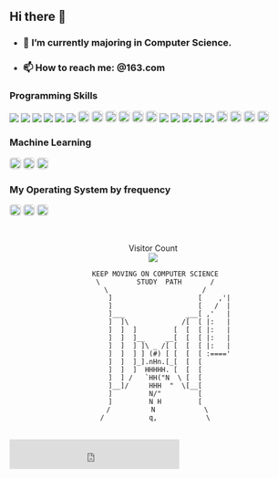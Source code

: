 ## Hi there 👋       
- ### 🌱 I’m currently majoring in Computer Science.  
- ### 📫 How to reach me: @163.com     
  
<!--
**Guo-lab/Guo-lab** is a ✨ _special_ ✨ repository because its `README.md` (this file) appears on your GitHub profile.

Template: https://github.com/anuraghazra/github-readme-stats
![Top Langs](https://github-readme-stats.vercel.app/api/top-langs/?username=gsq&hide=javascript,html,python,Typescript,CSS&langs_count=8)
![Guo-lab’s github stats](https://github-readme-stats.vercel.app/api?username=Guo-lab)

Template: https://yushi95.medium.com/how-to-create-a-beautiful-readme-for-your-github-profile-36957caa711c#:~:text=In%20order%20to%20show%20the%20content%20in%20your,you%20with%20the%20option%20to%20edit%20the%20file.

Template: https://dev.to/envoy_/150-badges-for-github-pnk
![9](https://img.shields.io/badge/React-20232A?style=for-the-badge&logo=react&logoColor=61DAFB)

Template: https://github.com/Ileriayo/markdown-badges

Template: https://github.com/sagar-viradiya/sagar-viradiya/edit/master/README.md

Template: https://github.com/athul/waka-readme

Template: https://github.com/natemoo-re/natemoo-re/blob/master/spotify-setup-guide.md


Here are some ideas to get you started:

- 🔭 I’m currently working on ...
- 🌱 I’m currently learning ...
- 👯 I’m looking to collaborate on ...
- 🤔 I’m looking for help with ...
- 💬 Ask me about ...
- 📫 How to reach me: ...
- 😄 Pronouns: ...
- ⚡ Fun fact: ...
-->


<!--START_SECTION:waka-->
<!--END_SECTION:waka-->
<pr><pr>

### Programming Skills  <pr>

  ![](https://img.shields.io/badge/Code-JavaScript-informational?style=flat&logo=JavaScript&color=F7DF1E)
  ![](https://img.shields.io/badge/Code-HTML5-informational?style=flat&logo=HTML5&color=E34F26)
  ![](https://img.shields.io/badge/Code-PostgreSQL-informational?style=flat&logo=PostgreSQL&color=336791)
  ![](https://img.shields.io/badge/Code-SQLite-informational?style=flat&logo=SQLite&color=003B57)
  ![](https://img.shields.io/badge/Code-Rust-informational?style=flat&logo=rust&color=DDA0DD)
  ![](https://img.shields.io/badge/Code-MATLAB-informational?style=flat&color=F7AF1E)
  <img src="https://img.shields.io/badge/C%23-239120?style=for-the-badge&logo=c-sharp&logoColor=white" alt="C#" title="C#" style="height:20px; border-radius: 0.3125em;"  />
  <img src="https://img.shields.io/badge/python-3670A0?style=for-the-badge&logo=python&logoColor=ffdd54" style="height:20px; border-radius: 0.3125em;"  />
  <img src="https://img.shields.io/badge/Go-00ADD8?style=for-the-badge&logo=go&logoColor=white" alt="GO" title="Golang" style="height:20px; border-radius: 0.3125em;"  />
  <img src="https://img.shields.io/badge/C%2B%2B-00599C?style=for-the-badge&logo=c%2B%2B&logoColor=white" alt="C++" title="C++" style="height:20px; border-radius: 0.3125em;"  />
  <img src="https://img.shields.io/badge/shell_script-%23121011.svg?style=for-the-badge&logo=gnu-bash&logoColor=white" alt="MD" title="markdown" style="height:20px; border-radius: 0.3125em;"  /> 
  <img src="https://img.shields.io/badge/Markdown-000000?style=for-the-badge&logo=markdown&logoColor=white" alt="MD" title="markdown" style="height:20px; border-radius: 0.3125em;"  /> ![](https://img.shields.io/badge/Code-React-informational?style=flat&logo=react&color=61DAFB)
  ![](https://img.shields.io/badge/Tools-Flask-informational?style=flat&logo=flask&color=00008B) 
  ![](https://img.shields.io/badge/Tools-NPM-informational?style=flat&logo=NPM&color=CB3837)
  ![](https://img.shields.io/badge/Tools-Git-informational?style=flat&logo=Git&color=F05032)
  ![](https://img.shields.io/badge/Tools-GitHub-informational?style=flat&logo=GitHub&color=181717)
  <img src="https://img.shields.io/badge/apache-%23D42029.svg?style=for-the-badge&logo=apache&logoColor=white" style="height:20px; border-radius: 0.3125em;"  />
  <img src="https://img.shields.io/badge/MongoDB-4EA94B?style=for-the-badge&logo=mongodb&logoColor=white" alt="Mongo" title="Mongo" style="height:20px; border-radius: 0.3125em;"  /> 
  <img src="https://img.shields.io/badge/Microsoft-666666?style=for-the-badge&logo=microsoft&logoColor=white" alt="Microsoft" title="Microsoft" style="height:20px; border-radius: 0.3125em;"  /> 
  <img src="https://img.shields.io/badge/Notion-%23000000.svg?style=for-the-badge&logo=notion&logoColor=white" alt="Microsoft" title="Microsoft" style="height:20px; border-radius: 0.3125em;"  />

<pr><pr>


### Machine Learning
  <img src="https://img.shields.io/badge/numpy-%23013243.svg?style=for-the-badge&logo=numpy&logoColor=white" style="height:20px; border-radius: 0.3125em;"  /> <img src="https://img.shields.io/badge/TensorFlow-%23FF6F00.svg?style=for-the-badge&logo=TensorFlow&logoColor=white" style="height:20px; border-radius: 0.3125em;"  /> <img src="https://img.shields.io/badge/PyTorch-%23EE4C2C.svg?style=for-the-badge&logo=PyTorch&logoColor=white" style="height:20px; border-radius: 0.3125em;"  />


<pr><pr>

### My Operating System by frequency <pr>
  <img src="https://img.shields.io/badge/mac%20os-000000?style=for-the-badge&logo=macos&logoColor=F0F0F0" style="height:20px; border-radius: 0.3125em;"  /> <img src="https://img.shields.io/badge/Ubuntu-E95420?style=for-the-badge&logo=ubuntu&logoColor=white" style="height:20px; border-radius: 0.3125em;"  /> <img src="https://img.shields.io/badge/Windows-0078D6?style=for-the-badge&logo=windows&logoColor=white" style="height:20px; border-radius: 0.3125em;"  />





<br>
<p align="center"> 
  Visitor Count<br>
  <img src="https://profile-counter.glitch.me/Guo-lab/count.svg" />
</p>
<pr>

<div align="center">

     KEEP MOVING ON COMPUTER SCIENCE
     \         STUDY  PATH       /
     \                       /
            ]                     [    ,'|
            ]                     [   /  |
            ]___               ___[ ,'   |
            ]  ]\             /[  [ |:   |
            ]  ]  ]         [  [  [ |:   |
            ]  ]  ]__     __[  [  [ |:   |
            ]  ]  ] ]\ _ /[ [  [  [ |:   |
            ]  ]  ] ] (#) [ [  [  [ :===='
     ]  ]  ]_].nHn.[_[  [  [
     ]  ]  ]  HHHHH. [  [  [
     ]  ] /   `HH("N  \ [  [
     ]__]/     HHH  "  \[__[
     ]         N/"         [
     ]         N H         [
      /          N            \
     /           q,            \
</div>
<br>

<div>
<iframe frameborder="no" volume="0.1" border="0" marginwidth="0" marginheight="0" width=298 height=52 src="https://music.163.com/outchain/player?type=2&id=32337953&auto=0&height=32&"></iframe>
</div>